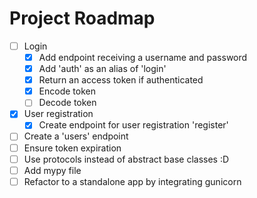 
# Project Roadmap


- [ ] Login
  - [x] Add endpoint receiving a username and password
  - [x] Add 'auth' as an alias of 'login'
  - [x] Return an access token if authenticated
  - [x] Encode token
  - [ ] Decode token
- [x] User registration
  - [x] Create endpoint for user registration 'register'
- [ ] Create a 'users' endpoint
- [ ] Ensure token expiration
- [ ] Use protocols instead of abstract base classes :D
- [ ] Add mypy file
- [ ] Refactor to a standalone app by integrating gunicorn
